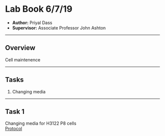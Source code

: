 # Lab Book 6/7/19
- **Author:** Priyal Dass
- **Supervisor:** Associate Professor John Ashton
------------------------------------------------------------------
## Overview

Cell maintenence

------------------------------------------------------------------
## Tasks

1. Changing media
------------------------------------------------------------------
## Task 1

Changing media for H3122 P8 cells <br>
[Protocol](../Protocols/Media_change.md)
